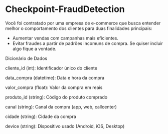 # Checkpoint-FraudDetection

Você foi contratado por uma empresa de e-commerce que busca entender melhor o comportamento dos clientes para duas finalidades principais:

- Aumentar vendas com campanhas mais eficientes.
- Evitar fraudes a partir de padrões incomuns de compra.
Se quiser incluir algo fique a vontade.

Dicionário de Dados

cliente_id (int):	Identificador único do cliente

data_compra (datetime):	Data e hora da compra

valor_compra	 (float):	Valor da compra em reais

produto_id	(string):	Código do produto comprado

canal	(string):	Canal da compra (app, web, callcenter)

cidade	(string):	Cidade da compra

device	(string):	Dispositivo usado (Android, iOS, Desktop)
